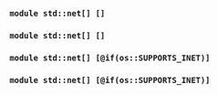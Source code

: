 ### `module std::net[] []`
### `module std::net[] []`
### `module std::net[] [@if(os::SUPPORTS_INET)]`
### `module std::net[] [@if(os::SUPPORTS_INET)]`
